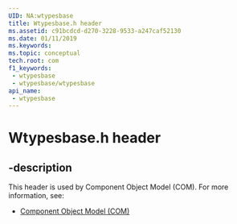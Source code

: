 ```yaml
---
UID: NA:wtypesbase
title: Wtypesbase.h header
ms.assetid: c91bcdcd-d270-3228-9533-a247caf52130
ms.date: 01/11/2019
ms.keywords: 
ms.topic: conceptual
tech.root: com
f1_keywords:
 - wtypesbase
 - wtypesbase/wtypesbase
api_name:
 - wtypesbase
---
```


# Wtypesbase.h header


## -description

This header is used by Component Object Model (COM). For more information, see:

- [Component Object Model (COM)](../_com/index.md)

